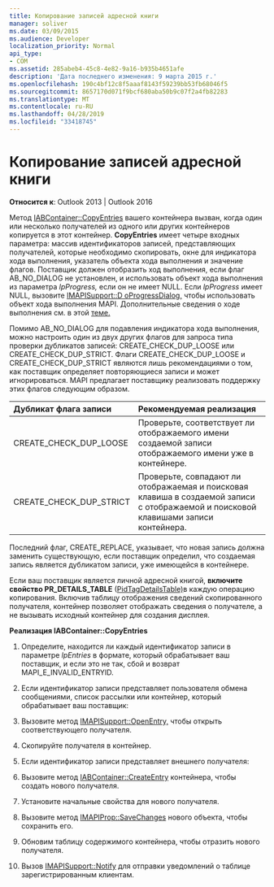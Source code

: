 ```yaml
---
title: Копирование записей адресной книги
manager: soliver
ms.date: 03/09/2015
ms.audience: Developer
localization_priority: Normal
api_type:
- COM
ms.assetid: 285abeb4-45c8-4e82-9a16-b935b4651afe
description: 'Дата последнего изменения: 9 марта 2015 г.'
ms.openlocfilehash: 190c4bf12c8f5aaaf8143f59239bb53fb68046f5
ms.sourcegitcommit: 8657170d071f9bcf680aba50b9c07f2a4fb82283
ms.translationtype: MT
ms.contentlocale: ru-RU
ms.lasthandoff: 04/28/2019
ms.locfileid: "33418745"
---
```

# <a name="copying-address-book-entries"></a>Копирование записей адресной книги

  
  
**Относится к**: Outlook 2013 | Outlook 2016 
  
Метод [IABContainer::CopyEntries](iabcontainer-copyentries.md) вашего контейнера вызван, когда один или несколько получателей из одного или других контейнеров копируется в этот контейнер. **CopyEntries** имеет четыре входных параметра: массив идентификаторов записей, представляющих получателей, которые необходимо скопировать, окне для индикатора хода выполнения, указатель объекта хода выполнения и значение флагов. Поставщик должен отобразить ход выполнения, если флаг AB_NO_DIALOG не установлен, и использовать объект хода выполнения из параметра  _lpProgress,_ если он не имеет NULL. Если  _lpProgress_ имеет NULL, вызовите [IMAPISupport::D oProgressDialog,](imapisupport-doprogressdialog.md) чтобы использовать объект хода выполнения MAPI. Дополнительные сведения о ходе выполнения см. в этой [теме.](mapi-progress-indicators.md)
  
Помимо AB_NO_DIALOG для подавления индикатора хода выполнения, можно настроить один из двух других флагов для запроса типа проверки дубликатов записей: CREATE_CHECK_DUP_LOOSE или CREATE_CHECK_DUP_STRICT. Флаги CREATE_CHECK_DUP_LOOSE и CREATE_CHECK_DUP_STRICT являются лишь рекомендациями о том, как поставщик определяет повторяющиеся записи и может игнорироваться. MAPI предлагает поставщику реализовать поддержку этих флагов следующим образом.
  
|**Дубликат флага записи**|**Рекомендуемая реализация**|
|:-----|:-----|
|CREATE_CHECK_DUP_LOOSE  <br/> |Проверьте, соответствует ли отображаемого имени создаемой записи отображаемого имени уже в контейнере.  <br/> |
|CREATE_CHECK_DUP_STRICT  <br/> |Проверьте, совпадают ли отображаемая и поисковая клавиша в создаемой записи с отображаемой и поисковой клавишами записи контейнера.  <br/> |
   
Последний флаг, CREATE_REPLACE, указывает, что новая запись должна заменить существующую, если поставщик определил, что создаемая запись является дубликатом записи, уже имеющейся в контейнере. 
  
Если ваш поставщик является личной адресной книгой, **включите свойство PR_DETAILS_TABLE** ([PidTagDetailsTable)](pidtagdetailstable-canonical-property.md)в каждую операцию копирования. Включив таблицу отображения сведений скопированного получателя, контейнер позволяет отображать сведения о получателе, а не вызывать исходный контейнер для создания дисплея.
  
 **Реализация IABContainer::CopyEntries**
  
1. Определите, находится ли каждый идентификатор записи в параметре  _lpEntries_ в формате, который обрабатывает ваш поставщик, и если это не так, сбой и возврат MAPI_E_INVALID_ENTRYID. 
    
2. Если идентификатор записи представляет пользователя обмена сообщениями, список рассылки или контейнер, который обрабатывает ваш поставщик:
    
1. Вызовите метод [IMAPISupport::OpenEntry,](imapisupport-openentry.md) чтобы открыть соответствующего получателя. 
    
2. Скопируйте получателя в контейнер. 
    
3. Если идентификатор записи представляет внешнего получателя:
    
1. Вызовите метод [IABContainer::CreateEntry](iabcontainer-createentry.md) контейнера, чтобы создать нового получателя. 
    
2. Установите начальные свойства для нового получателя.
    
4. Вызовите метод [IMAPIProp::SaveChanges](imapiprop-savechanges.md) нового объекта, чтобы сохранить его. 
    
5. Обновим таблицу содержимого контейнера, чтобы отразить нового получателя. 
    
6. Вызов [IMAPISupport::Notify](imapisupport-notify.md) для отправки уведомлений о таблице зарегистрированным клиентам. 
    

